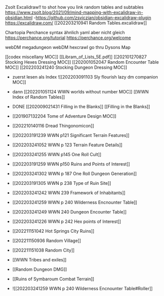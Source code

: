 Zsolt Excalidraw!! to shot how you link random tables and subtables
https://www.zsolt.blog/2021/09/mind-mapping-with-excalidraw-in-obsidian.html
-https://github.com/zsviczian/obsidian-excalidraw-plugin
https://excalidraw.com/
[[202203210941 Random Tables.excalidraw]]

Chartopia Perchance syntax ähnlich yaml aber nicht gleich https://perchance.org/tutorial
https://perchance.org/welcome

webDM megadungeon
webDM hexcrawl
go thru Dysons Map



[[codex miscellany MOC]]
[[Libram_of_Lists_5E.pdf]]
[[202101270827 Stocking Hexes Dressing MOC]]
[[202001052047 Random Encounter Table MOC]]
[[202203241240 Stocking Dungeon Dressing MOC]]
- zuerst lesen als Index ![[202203091103 Sly flourish lazy dm companion MOC]]
- dann [[202201051124 WWN worlds without number MOC]]  [[WWN Index of Random Tables]]
- DONE [[202009021431 Filling in the Blanks]] [[Filling in the Blanks]] 
- [[201907132204 Tome of Adventure Design MOC]]
- [[202210140116 Dread Thingonomicon]]


- [[202203191239 WWN p121 Significant Terrain Features]]
- [[202203241052 WWN p 123 Terrain Feature Details]]
- [[202203241255 WWN p145 One Roll Cult]]
- [[202203191259 WWN p150 Ruins and Points of Interest]]
- [[202203241302 WWN p 187 One Roll Dungeon Generation]]
- [[202203191305 WWN p 238 Type of Ruin Site]]
- [[202203241242 WWN 239 Framework of Inhabitants]]
- [[202203241259 WWN p 240 Wilderness Encnounter Table]]
- [[202203241249 WWN 240 Dungeon Encounter Table]]
- [[202203241226 WWN p 242 Hex points of Interest]]
- [[202211151042 Hot Springs City Ruins]]
- [[202211150936 Random Village]]
- [[202211151038 Random City]]
- [[WWN Tribes and exiles]]
- [[Random Dungeon DMG]]
- [[Ruins of Symbaroum Combat Terrain]]
- ![[202203241259 WWN p 240 Wilderness Encnounter Table#Roller]]